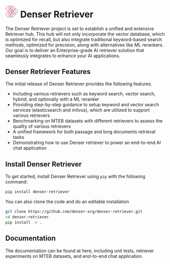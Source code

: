 # <img src="images/logo.png" alt="denser logo" width="40"/> Denser Retriever

The Denser Retriever project is set to establish a unified and extensive Retriever hub. This hub will not only incorporate the vector database, which is optimized for recall, but also integrate traditional keyword-based search methods, optimized for precision, along with alternatives like ML rerankers. Our goal is to deliver an Enterprise-grade AI retriever solution that seamlessly integrates to enhance your AI applications.

## Denser Retriever Features

The initial release of Denser Retriever provides the following features.

- Including various retrievers such as keyword search, vector search, hybrid, and optionally with a ML reranker
- Providing step-by-step guidance to setup keyword and vector search services (elasticsearch and milvus), which are utilized to support various retrievers
- Benchmarking on MTEB datasets with different retrievers to assess the quality of various retrievers
- A unified framework for both passage and long documents retrieval tasks
- Demonstrating how to use Denser retriever to power an end-to-end AI chat application

## Install Denser Retriever

To get started, install Denser Retriever using `pip` with the following command:

```bash
pip install denser-retriever
```

You can also clone the code and do an editable installation

```bash
git clone https://github.com/denser-org/denser-retriever.git
cd denser-retriever
pip install -e .
```

## Documentation

The documentation can be found at here, including unit tests, retriever experiments on MTEB datasets, and end-to-end chat application. 